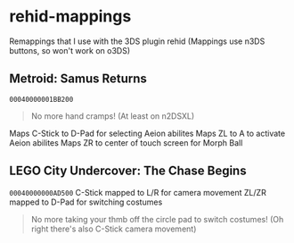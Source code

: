 # rehid-mappings
Remappings that I use with the 3DS plugin rehid (Mappings use n3DS buttons, so won't work on o3DS)

## Metroid: Samus Returns
`00040000001BB200`
> No more hand cramps! (At least on n2DSXL)

Maps C-Stick to D-Pad for selecting Aeion abilites
Maps ZL to A to activate Aeion abilites
Maps ZR to center of touch screen for Morph Ball

## LEGO City Undercover: The Chase Begins
`00040000000AD500`
C-Stick mapped to L/R for camera movement
ZL/ZR mapped to D-Pad for switching costumes
> No more taking your thmb off the circle pad to switch costumes!
> (Oh right there's also C-Stick camera movement)

## 

## 

## 

## 